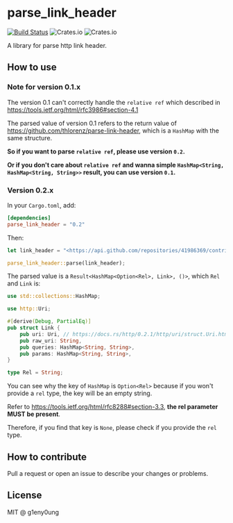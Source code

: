 # parse_link_header

[![Build Status](https://travis-ci.com/g1eny0ung/parse_link_header.svg?branch=master)](https://travis-ci.com/g1eny0ung/parse_link_header)
![Crates.io](https://img.shields.io/crates/v/parse_link_header)
![Crates.io](https://img.shields.io/crates/l/parse_link_header)

A library for parse http link header.

## How to use

### Note for version 0.1.x

The version 0.1 can't correctly handle the `relative ref` which described in <https://tools.ietf.org/html/rfc3986#section-4.1>

The parsed value of version 0.1 refers to the return value of <https://github.com/thlorenz/parse-link-header>, which is a `HashMap` with the same structure.

**So if you want to parse `relative ref`, please use version `0.2`.**

**Or if you don't care about `relative ref` and wanna simple `HashMap<String, HashMap<String, String>>` result, you can use version `0.1`.**

### Version 0.2.x

In your `Cargo.toml`, add:

```toml
[dependencies]
parse_link_header = "0.2"
```

Then:

```rust
let link_header = "<https://api.github.com/repositories/41986369/contributors?page=2>; rel=\"next\", <https://api.github.com/repositories/41986369/contributors?page=14>; rel=\"last\"";

parse_link_header::parse(link_header);
```

The parsed value is a `Result<HashMap<Option<Rel>, Link>, ()>`, which `Rel` and `Link` is:

```rust
use std::collections::HashMap;

use http::Uri;

#[derive(Debug, PartialEq)]
pub struct Link {
    pub uri: Uri, // https://docs.rs/http/0.2.1/http/uri/struct.Uri.html
    pub raw_uri: String,
    pub queries: HashMap<String, String>,
    pub params: HashMap<String, String>,
}

type Rel = String;
```

You can see why the key of `HashMap` is `Option<Rel>` because if you won't provide a `rel` type, the key will be an empty string.

Refer to <https://tools.ietf.org/html/rfc8288#section-3.3>, **the rel parameter MUST be present**.

Therefore, if you find that key is `None`, please check if you provide the `rel` type.

## How to contribute

Pull a request or open an issue to describe your changes or problems.

## License

MIT @ g1eny0ung
